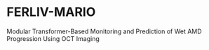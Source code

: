 # FERLIV-MARIO
Modular Transformer-Based Monitoring and Prediction of Wet AMD Progression Using OCT Imaging
